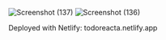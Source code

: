 ![Screenshot (137)](https://github.com/user-attachments/assets/d5ecb532-c3a0-47db-ad39-be945e44091f)
![Screenshot (136)](https://github.com/user-attachments/assets/edce96ad-037b-4626-a969-1485899cd933)

Deployed with Netlify: todoreacta.netlify.app
